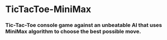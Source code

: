 # TicTacToe-MiniMax

### Tic-Tac-Toe console game against an unbeatable AI that uses MiniMax algorithm to choose the best possible move.

